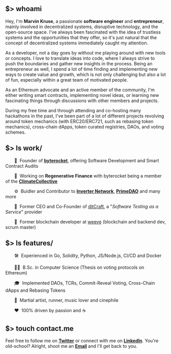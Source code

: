 ## $> whoami
Hey, I'm **Marvin Kruse**, a passionate **software engineer** and **entrepreneur**, mainly involved in decentralized systems, disruptive technology, and the open-source space. I've always been fascinated with the idea of trustless systems and the opportunities that they offer, so it's just natural that the concept of decentralized systems immediately caught my attention.

As a developer, not a day goes by without me playing around with new tools or concepts. I love to translate ideas into code, where I always strive to push the boundaries and gather new insights in the process. Being an entrepreneur as well, I spend a lot of time finding and implementing new ways to create value and growth, which is not only challenging but also a lot of fun, especially within a great team of motivated people.

As an Ethereum advocate and an active member of the community, I'm either writing smart contracts, implementing novel ideas, or learning new fascinating things through discussions with other members and projects.

During my free time and through attending and co-hosting many hackathons in the past, I've been part of a lot of different projects revolving around token mechanics (with ERC20/ERC721, such as rebasing token mechanics), cross-chain dApps, token curated registries, DAOs, and voting schemes.

## $> ls work/

  🚀&nbsp;&nbsp;Founder of [**byterocket**](https://byterocket.com), offering Software Development and Smart Contract Audits 

  🌱&nbsp;&nbsp;Working on **Regenerative Finance** with byterocket being a member of the [**ClimateCollective**](https://climatecollective.org)
  
  ⚙️&nbsp;&nbsp;Buidler and Contributor to [**Inverter Network**](https://twitter.com/inverternetwork), [**PrimeDAO**](https://www.prime.xyz) and many more
  
  📝&nbsp;&nbsp;Former CEO and Co-Founder of [ditCraft](https://ditcraft.io), a "_Software Testing as a Service_" provider
  
  💼&nbsp;&nbsp;Former blockchain developer at [weeve](https://weeve.network) (blockchain and backend dev, scrum master)
  
## $> ls features/
  
  🛠&nbsp;&nbsp;Experienced in Go, Solidity, Python, JS/Node.js, CI/CD and Docker
  
  👨‍💻&nbsp;&nbsp;B.Sc. in Computer Science (Thesis on voting protocols on Ethereum)
  
  🎓&nbsp;&nbsp;Implemented DAOs, TCRs, Commit-Reveal Voting, Cross-Chain dApps and Rebasing Tokens
  
  🥋&nbsp;&nbsp;Martial artist, runner, music lover and cinephile
  
  ❤️&nbsp;&nbsp;100% driven by passion and ☕

## $> touch contact.me
Feel free to follow me on [**Twitter**](https://twitter.com/pseudornd) or connect with me on [**LinkedIn**](https://linkedin.com/in/marvinkruse/). You're old-school? Alright, shoot me an [**Email**](https://docs.google.com/forms/d/e/1FAIpQLScc2Opvvwi57HVEkTggU06DBbqTF7jI81KNGKY_0xKmQuWavA/viewform?hl=en) and I'll get back to you.
